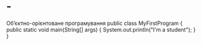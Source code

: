 # -
Об’єктно-орієнтоване програмування
public class MyFirstProgram {
    public static void main(String[] args) {
        System.out.println("I'm a student");
    }
}
